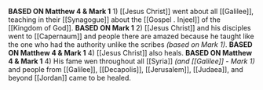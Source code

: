**BASED ON Matthew 4 & Mark 1**
	1) [[Jesus Christ]] went about all [[Galilee]], teaching in their [[Synagogue]] about the [[Gospel . Injeel]] of the [[Kingdom of God]].
 **BASED ON Mark 1**
    2) [[Jesus Christ]] and his disciples went to [[Capernaum]] and people there are amazed because he taught like the one who had the authority unlike the scribes *(based on Mark 1)*.
**BASED ON Matthew 4 & Mark 1**
    4) [[Jesus Christ]] also heals.
**BASED ON Matthew 4 & Mark 1**
	4) His fame wen throughout all [[Syria]] *(and [[Galilee]] - Mark 1)* and people from [[Galilee]], [[Decapolis]], [[Jerusalem]], [[Judaea]], and beyond [[Jordan]] came to be healed.